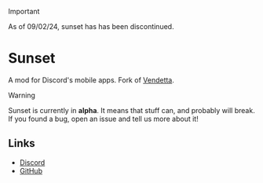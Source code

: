 > [!IMPORTANT]  
> As of 09/02/24, sunset has has been discontinued.

# Sunset
A mod for Discord's mobile apps. Fork of [Vendetta](https://github.com/vendetta-mod).

> [!WARNING]
> Sunset is currently in **alpha**. It means that stuff can, and probably will break. If you found a bug, open an issue and tell us more about it!

## Links
 - [Discord](https://discord.gg/vXeuhDE85V)
 - [GitHub](https://github.com/sunset-mod)
